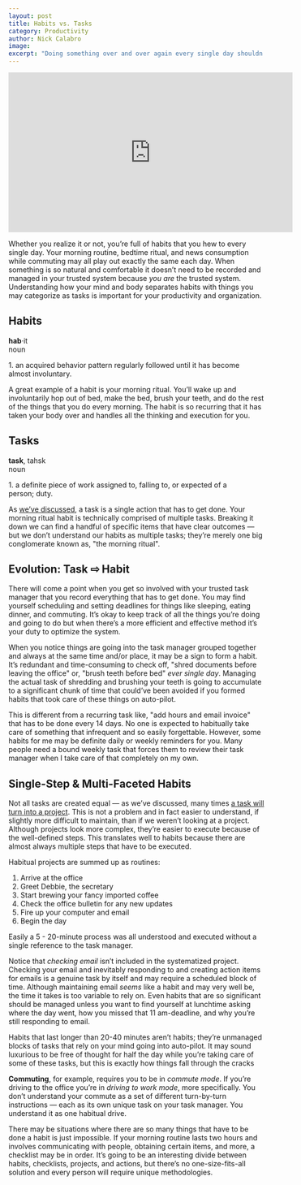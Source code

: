 ```yaml
---
layout: post
title: Habits vs. Tasks
category: Productivity
author: Nick Calabro
image: 
excerpt: "Doing something over and over again every single day shouldn’t be something you have to check off in your task manager every day. Form habits to save time and get things done quicker and more orderly."
---
```


<meta name="twitter:card" content="summary" />
<meta name="twitter:site" content="@NickCalabs" />
<meta name="twitter:title" content="{{ page.title }}" />
<meta name="twitter:description" content="Nick Calabro's Blog" />

<iframe width="560" height="315" src="https://www.youtube.com/embed/_os3mAZZju0" frameborder="0" gesture="media" allowfullscreen></iframe>

<p>Whether you realize it or not, you’re full of habits that you hew to every single day. Your morning routine, bedtime ritual, and news consumption while commuting may all play out exactly the same each day. When something is so natural and comfortable it doesn’t need to be recorded and managed in your trusted system because <em>you are</em> the trusted system. Understanding how your mind and body separates habits with things you may categorize as tasks is important for your productivity and organization.</p>

<h2>Habits</h2>

<p><strong>hab</strong>·it<br/>noun</p>

<p>1. an&nbsp;acquired&nbsp;behavior&nbsp;pattern&nbsp;regularly&nbsp;followed&nbsp;until&nbsp;it&nbsp;has&nbsp;become almost&nbsp;involuntary.<br/></p>

<p>A great example of a habit is your morning ritual. You’ll wake up and involuntarily hop out of bed, make the bed, brush your teeth, and do the rest of the things that you do every morning. The habit is so recurring that it has taken your body over and handles all the thinking and execution for you. </p>

<h2>Tasks</h2>

<p><strong>task</strong>, tahsk<br/>noun</p>

<p>1. a&nbsp;definite&nbsp;piece&nbsp;of&nbsp;work&nbsp;assigned&nbsp;to,&nbsp;falling&nbsp;to,&nbsp;or&nbsp;expected&nbsp;of&nbsp;a person;&nbsp;duty.</p>

<p>As <a href="http://nickcalabro.com/What-is-a-Task">we’ve discussed</a>, a task is a single action that has to get done. Your morning ritual habit is technically comprised of multiple tasks. Breaking it down we can find a handful of specific items that have clear outcomes — but we don’t understand our habits as multiple tasks; they’re merely one big conglomerate known as, &quot;the morning ritual&quot;. </p>

<h2>Evolution: Task &#8680; Habit</h2>

<p>There will come a point when you get so involved with your trusted task manager that you record everything that has to get done. You may find yourself scheduling and setting deadlines for things like sleeping, eating dinner, and commuting. It’s okay to keep track of all the things you’re doing and going to do but when there’s a more efficient and effective method it’s your duty to optimize the system. </p>

<p>When you notice things are going into the task manager grouped together and always at the same time and/or place, it may be a sign to form a habit. It’s redundant and time-consuming to check off, &quot;shred documents before leaving the office&quot; or, &quot;brush teeth before bed&quot; <em>ever single day</em>. Managing the actual task of shredding and brushing your teeth is going to accumulate to a significant chunk of time that could’ve been avoided if you formed habits that took care of these things on auto-pilot. </p>

<p>This is different from a recurring task like, &quot;add hours and email invoice&quot; that has to be done every 14 days. No one is expected to habitually take care of something that infrequent and so easily forgettable. However, some habits for me may be definite daily or weekly reminders for you. Many people need a bound weekly task that forces them to review their task manager when I take care of that completely on my own. </p>

<h2>Single-Step &amp; Multi-Faceted Habits</h2>

<p>Not all tasks are created equal — as we’ve discussed, many times <a href="http://nickcalabro.com/Projects-vs-Actions">a task will turn into a project</a>. This is not a problem and in fact easier to understand, if slightly more difficult to maintain, than if we weren’t looking at a project. Although projects look more complex, they’re easier to execute because of the well-defined steps. This translates well to habits because there are almost always multiple steps that have to be executed.</p>

<p>Habitual projects are summed up as routines:</p>

<ol>
	<li>Arrive at the office</li>
	<li>Greet Debbie, the secretary</li>
	<li>Start brewing your fancy imported coffee</li>
	<li>Check the office bulletin for any new updates</li>
	<li>Fire up your computer and email</li>
	<li>Begin the day</li>
</ol>

<p>Easily a 5 - 20-minute process was all understood and executed without a single reference to the task manager. </p>

<p>Notice that <em>checking email</em> isn’t included in the systematized project. Checking your email and inevitably responding to and creating action items for emails is a genuine task by itself and may require a scheduled block of time. Although maintaining email <em>seems</em> like a habit and may very well be, the time it takes is too variable to rely on. Even habits that are so significant should be managed unless you want to find yourself at lunchtime asking where the day went, how you missed that 11 am-deadline, and why you’re still responding to email. </p>

<p>Habits that last longer than 20-40 minutes aren’t habits; they’re unmanaged blocks of tasks that rely on your mind going into auto-pilot. It may sound luxurious to be free of thought for half the day while you’re taking care of some of these tasks, but this is exactly how things fall through the cracks </p>

<p><strong>Commuting</strong>, for example, requires you to be in <em>commute mode</em>. If you’re driving to the office you’re in <em>driving to work mode</em>, more specifically. You don’t understand your commute as a set of different turn-by-turn instructions — each as its own unique task on your task manager. You understand it as one habitual drive.</p>

<p>There may be situations where there are so many things that have to be done a habit is just impossible. If your morning routine lasts two hours and involves communicating with people, obtaining certain items, and more, a checklist may be in order. It’s going to be an interesting divide between habits, checklists, projects, and actions, but there’s no one-size-fits-all solution and every person will require unique methodologies. </p>


